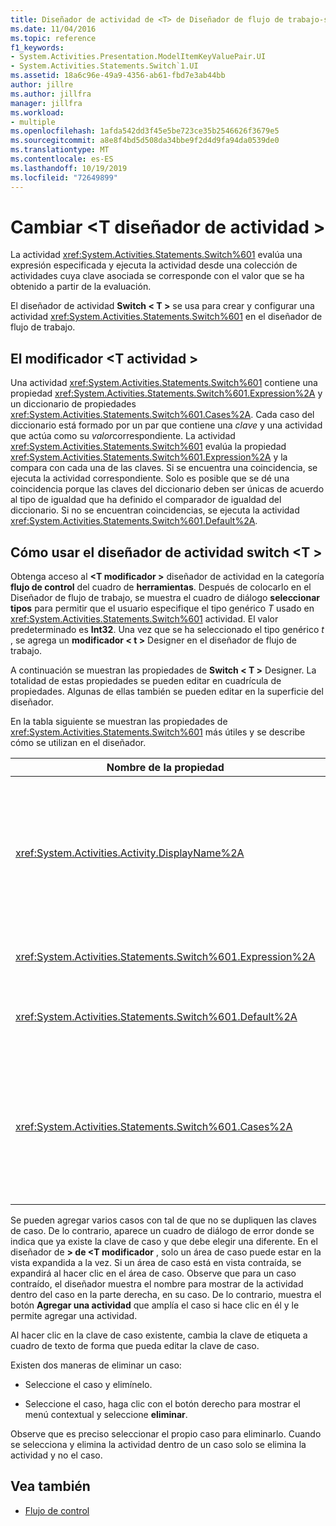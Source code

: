 ```yaml
---
title: Diseñador de actividad de <T> de Diseñador de flujo de trabajo-switch
ms.date: 11/04/2016
ms.topic: reference
f1_keywords:
- System.Activities.Presentation.ModelItemKeyValuePair.UI
- System.Activities.Statements.Switch`1.UI
ms.assetid: 18a6c96e-49a9-4356-ab61-fbd7e3ab44bb
author: jillre
ms.author: jillfra
manager: jillfra
ms.workload:
- multiple
ms.openlocfilehash: 1afda542dd3f45e5be723ce35b2546626f3679e5
ms.sourcegitcommit: a8e8f4bd5d508da34bbe9f2d4d9fa94da0539de0
ms.translationtype: MT
ms.contentlocale: es-ES
ms.lasthandoff: 10/19/2019
ms.locfileid: "72649899"
---
```

# <a name="switcht-activity-designer"></a>Cambiar \<T diseñador de actividad >

La actividad <xref:System.Activities.Statements.Switch%601> evalúa una expresión especificada y ejecuta la actividad desde una colección de actividades cuya clave asociada se corresponde con el valor que se ha obtenido a partir de la evaluación.

El diseñador de actividad **Switch < T \>** se usa para crear y configurar una actividad <xref:System.Activities.Statements.Switch%601> en el diseñador de flujo de trabajo.

## <a name="the-switchtactivity"></a>El modificador \<T actividad >

Una actividad <xref:System.Activities.Statements.Switch%601> contiene una propiedad <xref:System.Activities.Statements.Switch%601.Expression%2A> y un diccionario de propiedades <xref:System.Activities.Statements.Switch%601.Cases%2A>. Cada caso del diccionario está formado por un par que contiene una *clave* y una actividad que actúa como su *valor*correspondiente. La actividad <xref:System.Activities.Statements.Switch%601> evalúa la propiedad <xref:System.Activities.Statements.Switch%601.Expression%2A> y la compara con cada una de las claves. Si se encuentra una coincidencia, se ejecuta la actividad correspondiente. Solo es posible que se dé una coincidencia porque las claves del diccionario deben ser únicas de acuerdo al tipo de igualdad que ha definido el comparador de igualdad del diccionario. Si no se encuentran coincidencias, se ejecuta la actividad <xref:System.Activities.Statements.Switch%601.Default%2A>.

## <a name="how-to-use-the-switcht-activity-designer"></a>Cómo usar el diseñador de actividad switch \<T >

Obtenga acceso al **\<T modificador >** diseñador de actividad en la categoría **flujo de control** del cuadro de **herramientas**. Después de colocarlo en el Diseñador de flujo de trabajo, se muestra el cuadro de diálogo **seleccionar tipos** para permitir que el usuario especifique el tipo genérico *T* usado en <xref:System.Activities.Statements.Switch%601> actividad. El valor predeterminado es **Int32**. Una vez que se ha seleccionado el tipo genérico *t* , se agrega un **modificador < t \>** Designer en el diseñador de flujo de trabajo.

A continuación se muestran las propiedades de **Switch < T \>** Designer. La totalidad de estas propiedades se pueden editar en cuadrícula de propiedades. Algunas de ellas también se pueden editar en la superficie del diseñador.

En la tabla siguiente se muestran las propiedades de <xref:System.Activities.Statements.Switch%601> más útiles y se describe cómo se utilizan en el diseñador.

|Nombre de la propiedad|Requerido|Uso|
|-|--------------|-|
|<xref:System.Activities.Activity.DisplayName%2A>|False|Especifica el nombre descriptivo del diseñador de actividades <xref:System.Activities.Statements.Switch%601>. El valor predeterminado es switch < Int32 \>. El valor se puede editar en la ventana **propiedades** o directamente en el encabezado del diseñador.<br /><br /> Aunque el valor de la propiedad <xref:System.Activities.Activity.DisplayName%2A> no sea obligatorio, el procedimiento recomendado es usar uno.|
|<xref:System.Activities.Statements.Switch%601.Expression%2A>|True|Especifica la expresión que se utiliza para comparar con las claves en la colección de casos con el fin de determinar el caso que se va a ejecutar.|
|<xref:System.Activities.Statements.Switch%601.Default%2A>||Especifica la actividad que se va a ejecutar si no se encuentran coincidencias. Haga clic en el botón **Agregar una actividad** en el diseñador para abrir el cuadro **predeterminado** donde se puede quitar la actividad.|
|<xref:System.Activities.Statements.Switch%601.Cases%2A>||Especifica los casos que se van a evaluar. Para agregar un caso, haga clic en el botón **Agregar nuevo caso** situado en la parte inferior de **cambiar \<T** diseñador de >. El botón cambia a un cuadro de texto (cuadro combinado si el tipo genérico seleccionado al agregar el modificador \<T > es una cadena o una enumeración). Después de agregar una clave en el cuadro **valor de caso** , el área de caso se expande y se puede quitar una actividad donde el texto de la sugerencia "Coloque la actividad aquí" para definir la lógica de ejecución para el caso.|

Se pueden agregar varios casos con tal de que no se dupliquen las claves de caso. De lo contrario, aparece un cuadro de diálogo de error donde se indica que ya existe la clave de caso y que debe elegir una diferente. En el diseñador de **> de \<T modificador** , solo un área de caso puede estar en la vista expandida a la vez. Si un área de caso está en vista contraída, se expandirá al hacer clic en el área de caso. Observe que para un caso contraído, el diseñador muestra el nombre para mostrar de la actividad dentro del caso en la parte derecha, en su caso. De lo contrario, muestra el botón **Agregar una actividad** que amplía el caso si hace clic en él y le permite agregar una actividad.

Al hacer clic en la clave de caso existente, cambia la clave de etiqueta a cuadro de texto de forma que pueda editar la clave de caso.

Existen dos maneras de eliminar un caso:

- Seleccione el caso y elimínelo.

- Seleccione el caso, haga clic con el botón derecho para mostrar el menú contextual y seleccione **eliminar**.

Observe que es preciso seleccionar el propio caso para eliminarlo. Cuando se selecciona y elimina la actividad dentro de un caso solo se elimina la actividad y no el caso.

## <a name="see-also"></a>Vea también

- [Flujo de control](../workflow-designer/control-flow-activity-designers.md)
